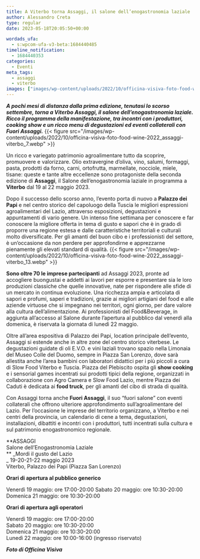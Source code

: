 ```yaml
---
title: A Viterbo torna Assaggi, il salone dell’enogastronomia laziale
author: Alessandro Creta
type: regular
date: 2023-05-18T20:05:50+00:00

wordads_ufa:
  - s:wpcom-ufa-v3-beta:1684440485
timeline_notification:
  - 1684440353
categories:
  - Eventi
meta_tags:
  - assaggi
  - viterbo
images: ["images/wp-content/uploads/2022/10/officina-visiva-foto-food-wine-2022_assaggi-viterbo_1.webp"]
---
```

**_A pochi mesi di distanza dalla prima edizione, tenutasi lo scorso settembre, torna a Viterbo Assaggi, il salone dell&#8217;enogastronomia laziale. Ricco il programma della manifestazione, tra incontri con i produttori, cooking show e un ricco menu di degustazioni ed eventi collaterali con Fuori Assaggi._**
{{< figure src="/images/wp-content/uploads/2022/10/officina-visiva-foto-food-wine-2022_assaggi-viterbo_7.webp" >}}
 

Un ricco e variegato patrimonio agroalimentare tutto da scoprire, promuovere e valorizzare. Olio extravergine d&#8217;oliva, vino, salumi, formaggi, pasta, prodotti da forno, carni, ortofrutta, marmellate, nocciole, miele, tisane: queste e tante altre eccellenze sono protagoniste della seconda edizione di **Assaggi**, il Salone dell&#8217;enogastronomia laziale in programma a **Viterbo** dal 19 al 22 maggio 2023.

Dopo il successo dello scorso anno, l&#8217;evento porta di nuovo a **Palazzo dei Papi** e nel centro storico del capoluogo della Tuscia le migliori espressioni agroalimentari del Lazio, attraverso esposizioni, degustazioni e appuntamenti di vario genere. Un intenso fine settimana per conoscere e far conoscere la migliore offerta in tema di gusto e sapori che è in grado di proporre una regione estesa e dalle caratteristiche territoriali e culturali molto diversificate. Per gli amanti del buon cibo e i professionisti del settore, è un&#8217;occasione da non perdere per approfondirne e apprezzarne pienamente gli elevati standard di qualità.
{{< figure src="/images/wp-content/uploads/2022/10/officina-visiva-foto-food-wine-2022_assaggi-viterbo_13.webp" >}}
 

**Sono oltre 70 le imprese partecipanti** ad Assaggi 2023, pronte ad accogliere buongustai e addetti ai lavori per esporre e presentare sia le loro produzioni classiche che quelle innovative, nate per rispondere alle sfide di un mercato in continua evoluzione. Una ricchezza ampia e articolata di sapori e profumi, saperi e tradizioni, grazie ai migliori artigiani del food e alle aziende virtuose che si impegnano nei territori, ogni giorno, per dare valore alla cultura dell&#8217;alimentazione. Ai professionisti del Food&Beverage, in aggiunta all’accesso al Salone durante l’apertura al pubblico dal venerdì alla domenica, è riservata la giornata di lunedì 22 maggio. 

Oltre all&#8217;area espositiva di Palazzo dei Papi, location principale dell&#8217;evento, Assaggi si estende anche in altre zone del centro storico viterbese. Le degustazioni guidate di oli E.V.O. e vini laziali trovano spazio nella Limonaia del Museo Colle del Duomo, sempre in Piazza San Lorenzo, dove sarà allestita anche l&#8217;area bambini con laboratori didattici per i più piccoli a cura di Slow Food Viterbo e Tuscia. Piazza del Plebiscito ospita gli **show cooking** e i sensorial games incentrati sui prodotti tipici della regione, organizzati in collaborazione con Agro Camera e Slow Food Lazio, mentre Piazza dei Caduti è dedicata ai **food truck**, per gli amanti del cibo di strada di qualità.

Con Assaggi torna anche **Fuori Assaggi**, il suo “fuori salone” con eventi collaterali che offrono ulteriore approfondimento sull&#8217;agroalimentare del Lazio. Per l&#8217;occasione le imprese del territorio organizzano, a Viterbo e nei centri della provincia, un calendario di cene a tema, degustazioni, installazioni, dibattiti e incontri con i produttori, tutti incentrati sulla cultura e sul patrimonio enogastronomico regionale.

**ASSAGGI  
Salone dell&#8217;Enogastronomia Laziale  
** _Mordi il gusto del Lazio  
_ 19-20-21-22 maggio 2023  
Viterbo, Palazzo dei Papi (Piazza San Lorenzo)

**Orari di apertura al pubblico generico**

Venerdì 19 maggio: ore 17:00-20:00 Sabato 20 maggio: ore 10:30-20:00 Domenica 21 maggio: ore 10:30-20:00

**Orari di apertura agli operatori**

Venerdì 19 maggio: ore 17:00-20:00  
Sabato 20 maggio: ore 10:30-20:00  
Domenica 21 maggio: ore 10:30-20:00  
Lunedì 22 maggio: ore 10:00-16:00 (ingresso riservato)

**_Foto di Officina Visiva_**